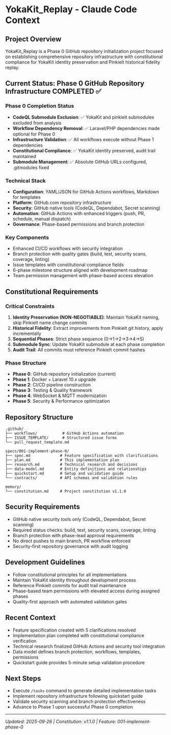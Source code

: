 # YokaKit_Replay - Claude Code Context

## Project Overview
YokaKit_Replay is a Phase 0 GitHub repository initialization project focused on establishing comprehensive repository infrastructure with constitutional compliance for YokaKit identity preservation and PinkieIt historical fidelity replay.

## Current Status: Phase 0 GitHub Repository Infrastructure COMPLETED ✅

### Phase 0 Completion Status
- **CodeQL Submodule Exclusion**: ✅ YokaKit and pinkieit submodules excluded from analysis
- **Workflow Dependency Removal**: ✅ Laravel/PHP dependencies made optional for Phase 0
- **Infrastructure Validation**: ✅ All workflows execute without Phase 1 dependencies
- **Constitutional Compliance**: ✅ YokaKit identity preserved, audit trail maintained
- **Submodule Management**: ✅ Absolute GitHub URLs configured, .gitmodules fixed

### Technical Stack
- **Configuration**: YAML/JSON for GitHub Actions workflows, Markdown for templates
- **Platform**: GitHub.com repository infrastructure
- **Security**: GitHub native tools (CodeQL, Dependabot, Secret scanning)
- **Automation**: GitHub Actions with enhanced triggers (push, PR, schedule, manual dispatch)
- **Governance**: Phase-based permissions and branch protection

### Key Components
- Enhanced CI/CD workflows with security integration
- Branch protection with quality gates (build, test, security scans, coverage, linting)
- Issue templates with constitutional compliance fields
- 6-phase milestone structure aligned with development roadmap
- Team permission management with phase-based access elevation

## Constitutional Requirements

### Critical Constraints
1. **Identity Preservation (NON-NEGOTIABLE)**: Maintain YokaKit naming, skip PinkieIt name change commits
2. **Historical Fidelity**: Extract improvements from PinkieIt git history, apply incrementally
3. **Sequential Phases**: Strict phase sequence (0→1→2→3→4→5)
4. **Submodule Sync**: Update YokaKit submodule at each phase completion
5. **Audit Trail**: All commits must reference PinkieIt commit hashes

### Phase Structure
- **Phase 0**: GitHub repository initialization (current)
- **Phase 1**: Docker + Laravel 10.x upgrade
- **Phase 2**: CI/CD pipeline construction
- **Phase 3**: Testing & Quality framework
- **Phase 4**: WebSocket & MQTT modernization
- **Phase 5**: Security & Performance optimization

## Repository Structure
```
.github/
├── workflows/           # GitHub Actions automation
├── ISSUE_TEMPLATE/      # Structured issue forms
└── pull_request_template.md

specs/001-implement-phase-0/
├── spec.md             # Feature specification with clarifications
├── plan.md             # This implementation plan
├── research.md         # Technical research and decisions
├── data-model.md       # Entity definitions and relationships
├── quickstart.md       # Setup and validation guide
└── contracts/          # API schemas and validation rules

memory/
└── constitution.md     # Project constitution v1.1.0
```

## Security Requirements
- GitHub native security tools only (CodeQL, Dependabot, Secret scanning)
- Required status checks: build, test, security scans, coverage, linting
- Branch protection with phase-lead approval requirements
- No direct pushes to main branch, PR workflow enforced
- Security-first repository governance with audit logging

## Development Guidelines
- Follow constitutional principles for all implementations
- Maintain YokaKit identity throughout development process
- Reference PinkieIt commits for audit trail maintenance
- Phase-based team permissions with elevated access during assigned phases
- Quality-first approach with automated validation gates

## Recent Context
- Feature specification created with 5 clarifications resolved
- Implementation plan completed with constitutional compliance verification
- Technical research finalized GitHub Actions and security tool integration
- Data model defines branch protection, workflows, templates, permissions
- Quickstart guide provides 5-minute setup validation procedure

## Next Steps
- Execute `/tasks` command to generate detailed implementation tasks
- Implement repository infrastructure following quickstart guide
- Validate security scanning and branch protection effectiveness
- Advance to Phase 1 upon successful Phase 0 completion

---
*Updated: 2025-09-26 | Constitution: v1.1.0 | Feature: 001-implement-phase-0*